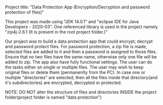 
Project title:
"Data Protection App (Encryption/Decryption and password protection of files)"

This project was made using "JDK 14.0.1" and "eclipse IDE 
for Java Developers - 2020-03". One referenced library is used in the project namely "zip4j-2.6.1 (It is present in the root project folder.)"

Our project was to build a data protection app that could encrypt, decrypt and password protect files. 
For password protection, a zip file is made, selected files are added to it and then a password is assigned to those files. Ensure that no two files have the same name, otherwise only one file will be added to zip.
The app also have fully functional settings. The user can do the tasks either on single or multiple files. The user may wish to keep original files or delete them
(permanenlty from the PC).
In case one or multiple "directories" are selected, then all the files inside that directory(and it's subdirectories) are encrypted, decrypted or protected.

NOTE: DO NOT alter the structure of files and directories INSIDE the project folder(project folder is named "data protection")